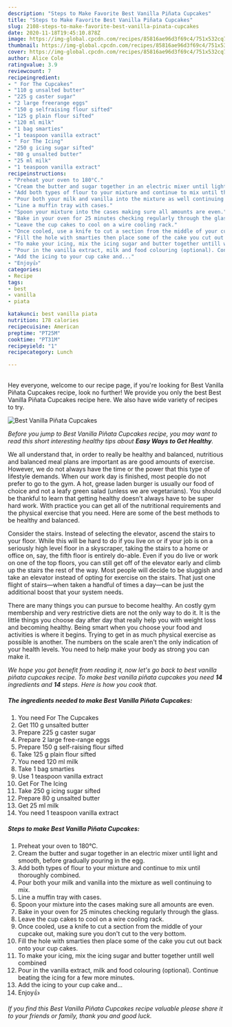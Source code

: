 ```yaml
---
description: "Steps to Make Favorite Best Vanilla Piñata Cupcakes"
title: "Steps to Make Favorite Best Vanilla Piñata Cupcakes"
slug: 2108-steps-to-make-favorite-best-vanilla-pinata-cupcakes
date: 2020-11-18T19:45:10.878Z
image: https://img-global.cpcdn.com/recipes/85816ae96d3f69c4/751x532cq70/best-vanilla-pinata-cupcakes-recipe-main-photo.jpg
thumbnail: https://img-global.cpcdn.com/recipes/85816ae96d3f69c4/751x532cq70/best-vanilla-pinata-cupcakes-recipe-main-photo.jpg
cover: https://img-global.cpcdn.com/recipes/85816ae96d3f69c4/751x532cq70/best-vanilla-pinata-cupcakes-recipe-main-photo.jpg
author: Alice Cole
ratingvalue: 3.9
reviewcount: 7
recipeingredient:
- " For The Cupcakes"
- "110 g unsalted butter"
- "225 g caster sugar"
- "2 large freerange eggs"
- "150 g selfraising flour sifted"
- "125 g plain flour sifted"
- "120 ml milk"
- "1 bag smarties"
- "1 teaspoon vanilla extract"
- " For The Icing"
- "250 g icing sugar sifted"
- "80 g unsalted butter"
- "25 ml milk"
- "1 teaspoon vanilla extract"
recipeinstructions:
- "Preheat your oven to 180°C."
- "Cream the butter and sugar together in an electric​ mixer until light and smooth, before gradually pouring in the egg."
- "Add both types of flour to your mixture and continue to mix until thoroughly​ combined."
- "Pour both your milk and vanilla into the mixture as well continuing to mix."
- "Line a muffin tray with cases."
- "Spoon your mixture into the cases making sure all amounts are even."
- "Bake in your oven for 25 minutes checking regularly through the glass."
- "Leave the cup cakes to cool on a wire cooling rack."
- "Once cooled, use a knife to cut a section from the middle of your cupcake out, making sure you don&#39;t cut to the very bottom."
- "Fill the hole with smarties then place some of the cake you cut out back onto your cup cakes."
- "To make your icing, mix the icing sugar and butter together untill well combined"
- "Pour in the vanilla extract, milk and food colouring (optional). Continue beating the icing for a few more minutes."
- "Add the icing to your cup cake and..."
- "Enjoy👍"
categories:
- Recipe
tags:
- best
- vanilla
- piata

katakunci: best vanilla piata 
nutrition: 178 calories
recipecuisine: American
preptime: "PT25M"
cooktime: "PT31M"
recipeyield: "1"
recipecategory: Lunch

---
```

<br>
Hey everyone, welcome to our recipe page, if you're looking for Best Vanilla Piñata Cupcakes recipe, look no further! We provide you only the best Best Vanilla Piñata Cupcakes recipe here. We also have wide variety of recipes to try.
<br>


![Best Vanilla Piñata Cupcakes](https://img-global.cpcdn.com/recipes/85816ae96d3f69c4/751x532cq70/best-vanilla-pinata-cupcakes-recipe-main-photo.jpg)

<i>Before you jump to Best Vanilla Piñata Cupcakes recipe, you may want to read this short interesting healthy tips about <strong>Easy Ways to Get Healthy</strong>.</i>

We all understand that, in order to really be healthy and balanced, nutritious and balanced meal plans are important as are good amounts of exercise. However, we do not always have the time or the power that this type of lifestyle demands. When our work day is finished, most people do not prefer to go to the gym. A hot, grease laden burger is usually our food of choice and not a leafy green salad (unless we are vegetarians). You should be thankful to learn that getting healthy doesn't always have to be super hard work. With practice you can get all of the nutritional requirements and the physical exercise that you need. Here are some of the best methods to be healthy and balanced.

Consider the stairs. Instead of selecting the elevator, ascend the stairs to your floor. While this will be hard to do if you live on or if your job is on a seriously high level floor in a skyscraper, taking the stairs to a home or office on, say, the fifth floor is entirely do-able. Even if you do live or work on one of the top floors, you can still get off of the elevator early and climb up the stairs the rest of the way. Most people will decide to be sluggish and take an elevator instead of opting for exercise on the stairs. That just one flight of stairs—when taken a handful of times a day—can be just the additional boost that your system needs. 

There are many things you can pursue to become healthy. An costly gym membership and very restrictive diets are not the only way to do it. It is the little things you choose day after day that really help you with weight loss and becoming healthy. Being smart when you choose your food and activities is where it begins. Trying to get in as much physical exercise as possible is another. The numbers on the scale aren't the only indication of your health levels. You need to help make your body as strong you can make it. 


<i>We hope you got benefit from reading it, now let's go back to best vanilla piñata cupcakes recipe. To make best vanilla piñata cupcakes you need <strong>14</strong> ingredients and <strong>14</strong> steps. Here is how you cook that.
</i>

##### The ingredients needed to make Best Vanilla Piñata Cupcakes:

1. You need  For The Cupcakes
1. Get 110 g unsalted butter
1. Prepare 225 g caster sugar
1. Prepare 2 large free-range eggs
1. Prepare 150 g self-raising flour sifted
1. Take 125 g plain flour sifted
1. You need 120 ml milk
1. Take 1 bag smarties
1. Use 1 teaspoon vanilla extract
1. Get  For The Icing
1. Take 250 g icing sugar sifted
1. Prepare 80 g unsalted butter
1. Get 25 ml milk
1. You need 1 teaspoon vanilla extract


##### Steps to make Best Vanilla Piñata Cupcakes:

1. Preheat your oven to 180°C.
1. Cream the butter and sugar together in an electric​ mixer until light and smooth, before gradually pouring in the egg.
1. Add both types of flour to your mixture and continue to mix until thoroughly​ combined.
1. Pour both your milk and vanilla into the mixture as well continuing to mix.
1. Line a muffin tray with cases.
1. Spoon your mixture into the cases making sure all amounts are even.
1. Bake in your oven for 25 minutes checking regularly through the glass.
1. Leave the cup cakes to cool on a wire cooling rack.
1. Once cooled, use a knife to cut a section from the middle of your cupcake out, making sure you don&#39;t cut to the very bottom.
1. Fill the hole with smarties then place some of the cake you cut out back onto your cup cakes.
1. To make your icing, mix the icing sugar and butter together untill well combined
1. Pour in the vanilla extract, milk and food colouring (optional). Continue beating the icing for a few more minutes.
1. Add the icing to your cup cake and...
1. Enjoy👍


<i>If you find this Best Vanilla Piñata Cupcakes recipe valuable please share it to your friends or family, thank you and good luck.</i>

